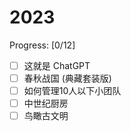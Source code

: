 # 2023

Progress: [0/12]

- [ ] 这就是 ChatGPT
- [ ] 春秋战国 (典藏套装版)
- [ ] 如何管理10人以下小团队
- [ ] 中世纪厨房
- [ ] 鸟瞰古文明
